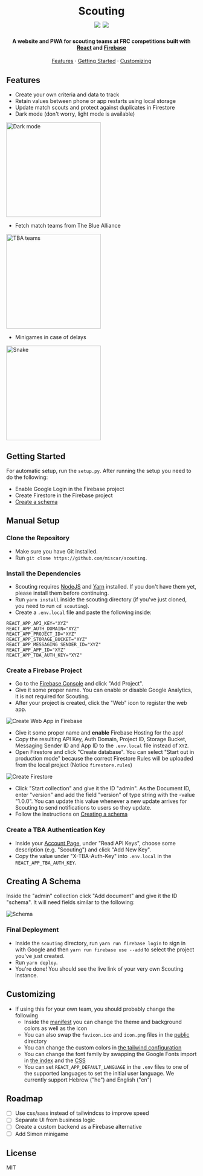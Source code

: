 <h1 align="center">
    Scouting
    <br />
    <img src="https://img.shields.io/badge/license-MIT-blue.svg">
    <img src="https://img.shields.io/badge/PRs-welcome-brightgreen.svg">
</h1>

<h4 align="center">
    A website and PWA for scouting teams at FRC competitions built with <a href="https://github.com/facebook/react">React</a> and <a href="https://firebase.google.com">Firebase</a>
</h4>

<p align="center">
    <a href="#features">Features</a>
    &middot
    <a href="#getting-started">Getting Started</a>
    &middot
    <a href="#customizing">Customizing</a>
</p>

## Features

-   Create your own criteria and data to track
-   Retain values between phone or app restarts using local storage
-   Update match scouts and protect against duplicates in Firestore
-   Dark mode (don't worry, light mode is available)

<img src="docs/main.png" alt="Dark mode" width="250" />

-   Fetch match teams from The Blue Alliance

<img src="docs/teams.png" alt="TBA teams" width="250" />

-   Minigames in case of delays

<img src="docs/snake.png" alt="Snake" width="250" />

## Getting Started

For automatic setup, run the `setup.py`. After running the setup you need to do the following:

-   Enable Google Login in the Firebase project
-   Create Firestore in the Firebase project
-   [Create a schema](#creating-a-schema)

## Manual Setup

### Clone the Repository

-   Make sure you have Git installed.
-   Run `git clone https://github.com/miscar/scouting`.

### Install the Dependencies

-   Scouting requires [NodeJS](https://nodejs.org/en/download) and [Yarn](https://yarnpkg.com/lang/en/docs/install) installed. If you don't have them yet, please install them before continuing.
-   Run `yarn install` inside the scouting directory (if you've just cloned, you need to run `cd scouting`).
-   Create a `.env.local` file and paste the following inside:

```
REACT_APP_API_KEY="XYZ"
REACT_APP_AUTH_DOMAIN="XYZ"
REACT_APP_PROJECT_ID="XYZ"
REACT_APP_STORAGE_BUCKET="XYZ"
REACT_APP_MESSAGING_SENDER_ID="XYZ"
REACT_APP_APP_ID="XYZ"
REACT_APP_TBA_AUTH_KEY="XYZ"
```

### Create a Firebase Project

-   Go to the [Firebase Console](https://console.firebase.google.com) and click "Add Project".
-   Give it some proper name. You can enable or disable Google Analytics, it is not required for Scouting.
-   After your project is created, click the "Web" icon to register the web app.

![Create Web App in Firebase](docs/create_web_app_in_firebase.png)

-   Give it some proper name and **enable** Firebase Hosting for the app!
-   Copy the resulting API Key, Auth Domain, Project ID, Storage Bucket, Messaging Sender ID and App ID to the `.env.local` file instead of `XYZ`.
-   Open Firestore and click "Create database". You can select "Start out in production mode" because the correct Firestore Rules will be uploaded from the local project (Notice `firestore.rules`)

![Create Firestore](docs/create_firestore.png)

-   Click "Start collection" and give it the ID "admin". As the Document ID, enter "version" and add the field "version" of type string with the -value "1.0.0". You can update this value whenever a new update arrives for Scouting to send notifications to users so they update.
-   Follow the instructions on [Creating a schema](#creating-a-schema)

### Create a TBA Authentication Key

-   Inside your [Account Page](https://www.thebluealliance.com/account), under "Read API Keys", choose some description (e.g. "Scouting") and click "Add New Key".
-   Copy the value under "X-TBA-Auth-Key" into `.env.local` in the `REACT_APP_TBA_AUTH_KEY`.

## Creating A Schema

Inside the "admin" collection click "Add document" and give it the ID "schema". It will need fields similar to the following:

![Schema](docs/schema.png)

### Final Deployment

-   Inside the `scouting` directory, run `yarn run firebase login` to sign in with Google and then `yarn run firebase use --add` to select the project you've just created.
-   Run `yarn deploy`.
-   You're done! You should see the live link of your very own Scouting instance.

## Customizing

-   If using this for your own team, you should probably change the following
    -   Inside the [manifest](./public/manifest.json) you can change the theme and background colors as well as the icon
    -   You can also swap the `favicon.ico` and `icon.png` files in the [public](./public) directory
    -   You can change the custom colors in [the tailwind configuration](./tailwind.config.js)
    -   You can change the font family by swapping the Google Fonts import in [the index](./public/index.html) and the [CSS](./src/index.css)
    -   You can set `REACT_APP_DEFAULT_LANGUAGE` in the `.env` files to one of the supported languages to set the initial user language. We currently support Hebrew ("he") and English ("en")

## Roadmap

-   [ ] Use css/sass instead of tailwindcss to improve speed
-   [ ] Separate UI from business logic
-   [ ] Create a custom backend as a Firebase alternative
-   [ ] Add Simon minigame

## License
MIT
